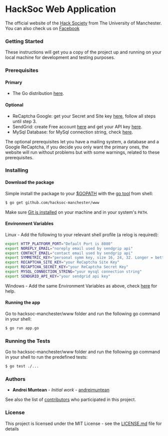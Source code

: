 # HackSoc Web Application

The official website of the [Hack Society](http://hacksoc.com/) from The University of Manchester. You can also check us on [Facebook](https://www.facebook.com/groups/HackSocManc/)

### Getting Started

These instructions will get you a copy of the project up and running on your local machine for development and testing purposes.

### Prerequisites

#### Primary
* The Go distribution [here](https://golang.org/doc/install).

#### Optional
* ReCaptcha Google: get your Secret and Site key [here](https://webdesign.tutsplus.com/tutorials/how-to-integrate-no-captcha-recaptcha-in-your-website--cms-23024), follow all steps until step 3.
* SendGrid: create Free account [here](https://sendgrid.com/free/) and get your API key [here](https://sendgrid.com/docs/Classroom/Basics/API/what_is_my_api_key.html).
* MySql Database: for MySql connection string, check [here](https://github.com/go-sql-driver/mysql#dsn-data-source-name).

The optional prerequisites let you have a mailing system, a database and a Google ReCaptcha, if you decide you only want the primary ones, the website will run without problems but with some warnings, related to these prerequisites.

### Installing

#### Download the package
Simple install the package to your [$GOPATH](http://code.google.com/p/go-wiki/wiki/GOPATH "GOPATH") with the [go tool](http://golang.org/cmd/go/ "go command") from shell:
```bash
$ go get github.com/hacksoc-manchester/www
```
Make sure [Git is installed](http://git-scm.com/downloads) on your machine and in your system's `PATH`.

#### Environment Variables
Linux - Add the following to your relevant shell profile (a relog is required):
```bash
export HTTP_PLATFORM_PORT="Default Port is 8080"
export NOREPLY_EMAIL="noreply email used by sendgrip api"
export CONTACT_EMAIL="contact email used by sendgrip api"
export SYMMETRIC_KEY="personal symm key, size 16, 24, 32. Longer = better security"
export RECAPTCHA_SITE_KEY="your ReCaptcha Site Key"
export RECAPTCHA_SECRET_KEY="your ReCaptcha Secret Key"
export MYSQL_CONNECTION_STRING="your mysql connection string"
export SENDGRID_API_KEY="your sendgrid api key"
```
Windows - Add the same Environment Variables as above, check [here](http://www.computerhope.com/issues/ch000549.htm) for help.

#### Running the app
Go to hacksoc-manchester/www folder and run the following go command in your shell:
```bash
$ go run app.go
```

### Running the Tests

Go to hacksoc-manchester/www folder and run the following go command in your shell to run the predefined tests:
```bash
$ go test ./...
```

### Authors

* **Andrei Muntean** - *Initial work* - [andreimuntean](https://github.com/andreimuntean)

See also the list of [contributors](https://github.com/hacksoc-manchester/www/graphs/contributors) who participated in this project.

### License

This project is licensed under the MIT License - see the [LICENSE.md](LICENSE.md) file for details
